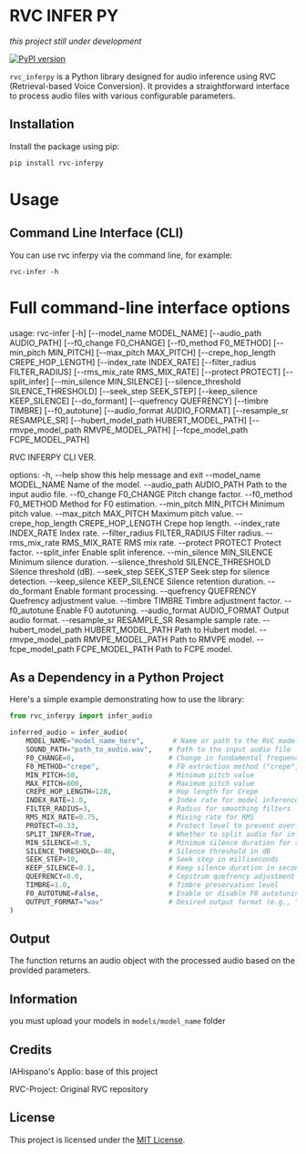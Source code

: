 # RVC INFER PY 


*this project still under development*


[![PyPI version](https://badge.fury.io/py/rvc-inferpy.svg)](https://badge.fury.io/py/rvc-inferpy)

`rvc_inferpy` is a Python library designed for audio inference using RVC (Retrieval-based Voice Conversion). It provides a straightforward interface to process audio files with various configurable parameters.

## Installation

Install the package using pip:

```bash
pip install rvc-inferpy
```


# Usage

## Command Line Interface (CLI)


You can use rvc inferpy via the command line, for example:

```
rvc-infer -h
```


# Full command-line interface options




usage: rvc-infer [-h] [--model_name MODEL_NAME] [--audio_path AUDIO_PATH] [--f0_change F0_CHANGE]
                 [--f0_method F0_METHOD] [--min_pitch MIN_PITCH] [--max_pitch MAX_PITCH]
                 [--crepe_hop_length CREPE_HOP_LENGTH] [--index_rate INDEX_RATE]
                 [--filter_radius FILTER_RADIUS] [--rms_mix_rate RMS_MIX_RATE] [--protect PROTECT]
                 [--split_infer] [--min_silence MIN_SILENCE]
                 [--silence_threshold SILENCE_THRESHOLD] [--seek_step SEEK_STEP]
                 [--keep_silence KEEP_SILENCE] [--do_formant] [--quefrency QUEFRENCY]
                 [--timbre TIMBRE] [--f0_autotune] [--audio_format AUDIO_FORMAT]
                 [--resample_sr RESAMPLE_SR] [--hubert_model_path HUBERT_MODEL_PATH]
                 [--rmvpe_model_path RMVPE_MODEL_PATH] [--fcpe_model_path FCPE_MODEL_PATH]

RVC INFERPY CLI VER.

options:
  -h, --help            show this help message and exit
  --model_name MODEL_NAME
                        Name of the model.
  --audio_path AUDIO_PATH
                        Path to the input audio file.
  --f0_change F0_CHANGE
                        Pitch change factor.
  --f0_method F0_METHOD
                        Method for F0 estimation.
  --min_pitch MIN_PITCH
                        Minimum pitch value.
  --max_pitch MAX_PITCH
                        Maximum pitch value.
  --crepe_hop_length CREPE_HOP_LENGTH
                        Crepe hop length.
  --index_rate INDEX_RATE
                        Index rate.
  --filter_radius FILTER_RADIUS
                        Filter radius.
  --rms_mix_rate RMS_MIX_RATE
                        RMS mix rate.
  --protect PROTECT     Protect factor.
  --split_infer         Enable split inference.
  --min_silence MIN_SILENCE
                        Minimum silence duration.
  --silence_threshold SILENCE_THRESHOLD
                        Silence threshold (dB).
  --seek_step SEEK_STEP
                        Seek step for silence detection.
  --keep_silence KEEP_SILENCE
                        Silence retention duration.
  --do_formant          Enable formant processing.
  --quefrency QUEFRENCY
                        Quefrency adjustment value.
  --timbre TIMBRE       Timbre adjustment factor.
  --f0_autotune         Enable F0 autotuning.
  --audio_format AUDIO_FORMAT
                        Output audio format.
  --resample_sr RESAMPLE_SR
                        Resample sample rate.
  --hubert_model_path HUBERT_MODEL_PATH
                        Path to Hubert model.
  --rmvpe_model_path RMVPE_MODEL_PATH
                        Path to RMVPE model.
  --fcpe_model_path FCPE_MODEL_PATH
                        Path to FCPE model.



## As a Dependency in a Python Project


Here's a simple example demonstrating how to use the library:

```python
from rvc_inferpy import infer_audio

inferred_audio = infer_audio(
    MODEL_NAME="model_name_here",       # Name or path to the RVC model
    SOUND_PATH="path_to_audio.wav",    # Path to the input audio file
    F0_CHANGE=0,                       # Change in fundamental frequency
    F0_METHOD="crepe",                 # F0 extraction method ("crepe", "dio", etc.)
    MIN_PITCH=50,                      # Minimum pitch value
    MAX_PITCH=800,                     # Maximum pitch value
    CREPE_HOP_LENGTH=128,              # Hop length for Crepe
    INDEX_RATE=1.0,                    # Index rate for model inference
    FILTER_RADIUS=3,                   # Radius for smoothing filters
    RMS_MIX_RATE=0.75,                 # Mixing rate for RMS
    PROTECT=0.33,                      # Protect level to prevent overfitting
    SPLIT_INFER=True,                  # Whether to split audio for inference
    MIN_SILENCE=0.5,                   # Minimum silence duration for splitting
    SILENCE_THRESHOLD=-40,             # Silence threshold in dB
    SEEK_STEP=10,                      # Seek step in milliseconds
    KEEP_SILENCE=0.1,                  # Keep silence duration in seconds
    QUEFRENCY=0.0,                     # Cepstrum quefrency adjustment
    TIMBRE=1.0,                        # Timbre preservation level
    F0_AUTOTUNE=False,                 # Enable or disable F0 autotuning
    OUTPUT_FORMAT="wav"                # Desired output format (e.g., "wav", "mp3")
)
```

## Output

The function returns an audio object with the processed audio based on the provided parameters.


## Information

you must upload your models in `models/model_name` folder

## Credits
IAHispano's Applio: base of this project

RVC-Project: Original RVC repository


## License

This project is licensed under the [MIT License](LICENSE).

